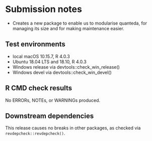 # Submission notes

- Creates a new package to enable us to modularise quanteda, for managing its size and for making maintenance easier.

## Test environments

* local macOS 10.15.7, R 4.0.3
* Ubuntu 18.04 LTS and 18.10, R 4.0.3
* Windows release via devtools::check_win_release()
* Windows devel via devtools::check_win_devel()

## R CMD check results

No ERRORs, NOTEs, or WARNINGs produced.


## Downstream dependencies

This release causes no breaks in other packages, as checked via `revdepcheck::revdepcheck()`.
